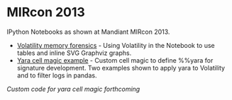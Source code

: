 MIRcon 2013
===========

IPython Notebooks as shown at Mandiant MIRcon 2013.

* [Volatility memory forensics](http://nbviewer.ipython.org/urls/raw.github.com/erichutchins/mircon2013/master/MIRCon%2520Volatility%2520examples.ipynb) - Using Volatility in the Notebook to use tables and inline SVG Graphviz graphs.
* [Yara cell magic example](http://nbviewer.ipython.org/urls/raw.github.com/erichutchins/mircon2013/master/MIRCon%2520Yara%2520Magic.ipynb) - Custom cell magic to define %%yara for signature development. Two examples shown to apply yara to Volatility and to filter logs in pandas.

_Custom code for yara cell magic forthcoming_
